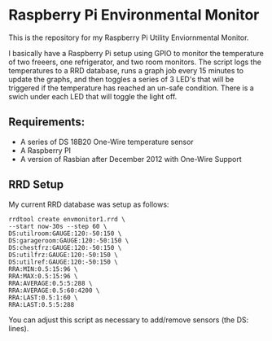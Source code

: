 Raspberry Pi Environmental Monitor
==================================

This is the repository for my Raspberry Pi Utility Enviornmental Monitor.

I basically have a Raspberry Pi setup using GPIO to monitor the temperature
of two freeers, one refrigerator, and two room monitors.  The script logs 
the temperatures to a RRD database, runs a graph job every 15 minutes to
update the graphs, and then toggles a series of 3 LED's that will be 
triggered if the temperature has reached an un-safe condition.  There is
a swich under each LED that will toggle the light off.  

Requirements:
-------------
  * A series of DS 18B20 One-Wire temperature sensor
  * A Raspberry PI
  * A version of Rasbian after December 2012 with One-Wire Support



RRD Setup
---------

My current RRD database was setup as follows:

    rrdtool create envmonitor1.rrd \
    --start now-30s --step 60 \
    DS:utilroom:GAUGE:120:-50:150 \
    DS:garageroom:GAUGE:120:-50:150 \
    DS:chestfrz:GAUGE:120:-50:150 \
    DS:utilfrz:GAUGE:120:-50:150 \
    DS:utilref:GAUGE:120:-50:150 \
    RRA:MIN:0.5:15:96 \
    RRA:MAX:0.5:15:96 \
    RRA:AVERAGE:0.5:5:288 \
    RRA:AVERAGE:0.5:60:4200 \
    RRA:LAST:0.5:1:60 \
    RRA:LAST:0.5:5:288

You can adjust this script as necessary to add/remove sensors (the DS: lines).
